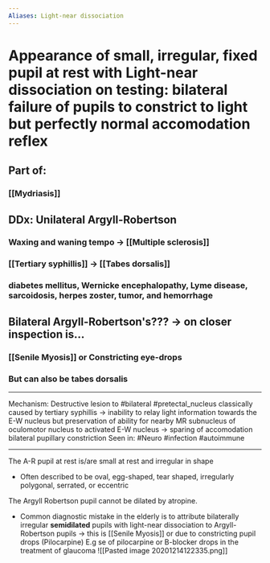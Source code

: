 ```yaml
---
Aliases: Light-near dissociation
---
```

# Appearance of small, irregular, fixed pupil at rest with Light-near dissociation on testing: bilateral failure of pupils to constrict to light but perfectly normal accomodation reflex
## Part of: 
### [[Mydriasis]]
## DDx: Unilateral Argyll-Robertson 
### Waxing and waning tempo -> [[Multiple sclerosis]]
### [[Tertiary syphillis]] -> [[Tabes dorsalis]]
### diabetes mellitus,  Wernicke encephalopathy, Lyme disease, sarcoidosis, herpes zoster, tumor, and hemorrhage
## Bilateral Argyll-Robertson's??? -> on closer inspection is...
### [[Senile Myosis]] or Constricting eye-drops 
### But can also be tabes dorsalis

---
Mechanism: Destructive lesion to #bilateral #pretectal_nucleus classically caused by tertiary syphillis -> inability to relay light information towards the E-W nucleus but preservation of ability for nearby MR subnucleus of oculomotor nucleus to activated E-W nucleus -> sparing of accomodation bilateral pupillary constriction 
Seen in: #Neuro #infection #autoimmune

---
The A-R pupil at rest is/are small at rest and irregular in shape
-  Often described to be oval, egg-shaped, tear shaped, irregularly polygonal, serrated, or eccentric

The Argyll Robertson pupil cannot be dilated by atropine.
- Common diagnostic mistake in the elderly is to attribute bilaterally irregular  **semidilated** pupils with light-near dissociation to Argyll-Robertson pupils -> this is [[Senile Myosis]] or due to constricting pupil drops (Pilocarpine) E.g se of pilocarpine or B-blocker drops in the treatment of glaucoma
![[Pasted image 20201214122335.png]]